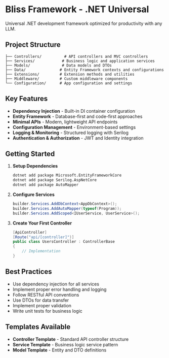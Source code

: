 # Bliss Framework - .NET Universal

Universal .NET development framework optimized for productivity with any LLM.

## Project Structure

```
├── Controllers/          # API controllers and MVC controllers
├── Services/            # Business logic and application services
├── Models/              # Data models and DTOs
├── Data/               # Entity Framework contexts and configurations
├── Extensions/         # Extension methods and utilities
├── Middleware/         # Custom middleware components
└── Configuration/      # App configuration and settings
```

## Key Features

- **Dependency Injection** - Built-in DI container configuration
- **Entity Framework** - Database-first and code-first approaches
- **Minimal APIs** - Modern, lightweight API endpoints
- **Configuration Management** - Environment-based settings
- **Logging & Monitoring** - Structured logging with Serilog
- **Authentication & Authorization** - JWT and Identity integration

## Getting Started

1. **Setup Dependencies**
   ```bash
   dotnet add package Microsoft.EntityFrameworkCore
   dotnet add package Serilog.AspNetCore
   dotnet add package AutoMapper
   ```

2. **Configure Services**
   ```csharp
   builder.Services.AddDbContext<AppDbContext>();
   builder.Services.AddAutoMapper(typeof(Program));
   builder.Services.AddScoped<IUserService, UserService>();
   ```

3. **Create Your First Controller**
   ```csharp
   [ApiController]
   [Route("api/[controller]")]
   public class UsersController : ControllerBase
   {
       // Implementation
   }
   ```

## Best Practices

- Use dependency injection for all services
- Implement proper error handling and logging
- Follow RESTful API conventions
- Use DTOs for data transfer
- Implement proper validation
- Write unit tests for business logic

## Templates Available

- **Controller Template** - Standard API controller structure
- **Service Template** - Business logic service pattern
- **Model Template** - Entity and DTO definitions